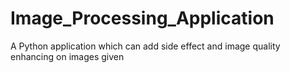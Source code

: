 # Image_Processing_Application
A Python application which can add side effect and image quality enhancing on images given
